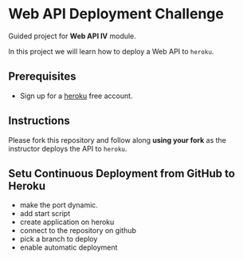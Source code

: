 # Web API Deployment Challenge

Guided project for **Web API IV** module.

In this project we will learn how to deploy a Web API to `heroku`.

## Prerequisites

-   Sign up for a [heroku](https://www.heroku.com/) free account.

## Instructions

Please fork this repository and follow along **using your fork** as the instructor deploys the API to `heroku`.


## Setu Continuous Deployment from GitHub to Heroku

-   make the port dynamic.
-   add start script
-   create application on heroku
-   connect to the repository on github
-   pick a branch to deploy
-   enable automatic deployment

